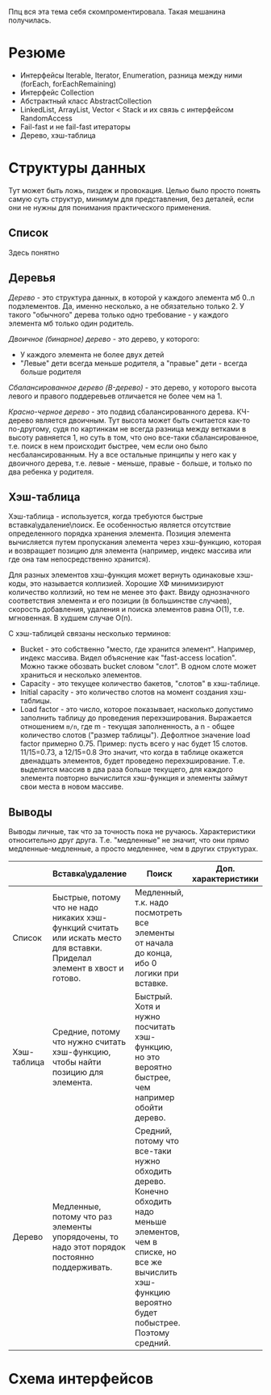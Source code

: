 Ппц вся эта тема себя скомпроментировала. Такая мешанина получилась.

# Резюме

* Интерфейсы Iterable, Iterator, Enumeration, разница между ними (forEach, forEachRemaining)
* Интерфейс Collection
* Абстрактный класс AbstractCollection
* LinkedList, ArrayList, Vector < Stack и их связь с интерфейсом RandomAccess
* Fail-fast и не fail-fast итераторы
* Дерево, хэш-таблица

# Структуры данных

Тут может быть ложь, пиздеж и провокация. Целью было просто понять самую суть структур, минимум для представления, без деталей, если они не нужны для понимания практического применения.

## Список

Здесь понятно

## Деревья

*Дерево* - это структура данных, в которой у каждого элемента мб 0..n подэлементов. Да, именно несколько, а не обязательно только 2. У такого "обычного" дерева только одно требование - у каждого элемента мб только один родитель.

*Двоичное (бинарное) дерево* - это дерево, у которого:

* У каждого элемента не более двух детей
* "Левые" дети всегда меньше родителя, а "правые" дети - всегда больше родителя

*Сбалансированное дерево (B-дерево)* - это дерево, у которого высота левого и правого поддеревьев отличается не более чем на 1.

*Красно-черное дерево* - это подвид сбалансированного дерева. КЧ-дерево является двоичным. Тут высота может быть считается как-то по-другому, судя по картинкам не всегда разница между ветками в высоту равняется 1, но суть в том, что оно все-таки сбалансированное, т.е. поиск в нем происходит быстрее, чем если оно было несбалансированным. Ну а все остальные принципы у него как у двоичного дерева, т.е. левые - меньше, правые - больше, и только по два ребенка у родителя.

## Хэш-таблица

Хэш-таблица - используется, когда требуются быстрые вставка\удаление\поиск. Ее особенностью является отсутствие определенного порядка хранения элемента. Позиция элемента вычисляется путем пропускания элемента через хэш-функцию, которая и возвращает позицию для элемента (например, индекс массива или где она там непосредственно хранится). 

Для разных элементов хэш-функция может вернуть одинаковые хэш-коды, это называется коллизией. Хорошие ХФ минимизируют количество коллизий, но тем не менее это факт. Ввиду однозначного соответствия элемента и его позиции (в большинстве случаев), скорость добавления, удаления и поиска элементов равна O(1), т.е. мгновенная. В худшем случае O(n).

С хэш-таблицей связаны несколько терминов:

* Bucket - это собственно "место, где хранится элемент". Например, индекс массива. Видел объяснение как "fast-access location". Можно также обозвать bucket словом "слот". В одном слоте может храниться и несколько элементов.
* Capacity - это текущее количество бакетов, "слотов" в хэш-таблице.
* Initial capacity - это количество слотов на момент создания хэш-таблицы.
* Load factor - это число, которое показывает, насколько допустимо заполнить таблицу до проведения перехэширования. Выражается отношением `m/n`, где m - текущая заполненность, а n - общее количество слотов ("размер таблицы"). Дефолтное значение load factor примерно 0.75. Пример: пусть всего у нас будет 15 слотов. 11/15=0.73, а 12/15=0.8 Это значит, что когда в таблице окажется двенадцать элементов, будет проведено перехэширование. Т.е. выделится массив в два раза больше текущего, для каждого элемента повторно вычислится хэш-функция и элементы займут свои места в новом массиве.

## Выводы

Выводы личные, так что за точность пока не ручаюсь. Характеристики относительно друг друга. Т.е. "медленные" не значит, что они прямо медленные-медленные, а просто медленнее, чем в других структурах.

|             | Вставка\удаление                                             | Поиск                                                        | Доп. характеристики |
| ----------- | ------------------------------------------------------------ | ------------------------------------------------------------ | ------------------- |
| Список      | Быстрые, потому что не надо никаких хэш-функций считать или искать место для вставки. Приделал элемент в хвост и готово. | Медленный, т.к. надо посмотреть все элементы от начала до конца, ибо 0 логики при вставке. |                     |
| Хэш-таблица | Средние, потому что нужно считать хэш-функцию, чтобы найти позицию для элемента. | Быстрый. Хотя и нужно посчитать хэш-функцию, но это вероятно быстрее, чем например обойти дерево. |                     |
| Дерево      | Медленные, потому что раз элементы упорядочены, то надо этот порядок постоянно поддерживать. | Средний, потому что все-таки нужно обходить дерево. Конечно обходить надо меньше элементов, чем в списке, но все же вычислить хэш-функцию вероятно будет побыстрее. Поэтому средний. |                     |



# Схема интерфейсов









